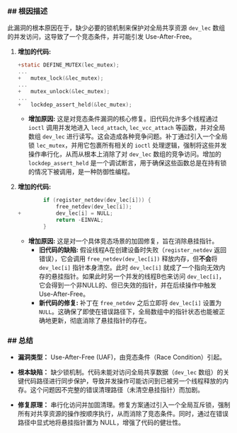 ### **## 根因描述**

此漏洞的根本原因在于，缺少必要的锁机制来保护对全局共享资源 `dev_lec` 数组的并发访问，这导致了一个竞态条件，并可能引发 Use-After-Free。

1.  **增加的代码:**
    ```c
    +static DEFINE_MUTEX(lec_mutex);
    ...
    +	mutex_lock(&lec_mutex);
    ...
    +	mutex_unlock(&lec_mutex);
    ...
    +	lockdep_assert_held(&lec_mutex);
    ```
    *   **增加原因:** 这是对竞态条件漏洞的核心修复。旧代码允许多个线程通过 `ioctl` 调用并发地进入 `lecd_attach`, `lec_vcc_attach` 等函数，并对全局数组 `dev_lec` 进行读写。这会造成各种竞争问题。补丁通过引入一个全局锁 `lec_mutex`，并用它包裹所有相关的 `ioctl` 处理逻辑，强制将这些并发操作串行化，从而从根本上消除了对 `dev_lec` 数组的竞争访问。增加的 `lockdep_assert_held` 是一个调试断言，用于确保这些函数总是在持有锁的情况下被调用，是一种防御性编程。

2.  **增加的代码:**
    ```c
    		if (register_netdev(dev_lec[i])) {
    			free_netdev(dev_lec[i]);
    +			dev_lec[i] = NULL;
    			return -EINVAL;
    		}
    ```
    *   **增加原因:** 这是对一个具体竞态场景的加固修复，旨在消除悬挂指针。
        *   **旧代码的缺陷:** 假设线程A在创建设备时失败（`register_netdev` 返回错误），它会调用 `free_netdev(dev_lec[i])` 释放内存，但**不会**将 `dev_lec[i]` 指针本身清空。此时 `dev_lec[i]` 就成了一个指向无效内存的悬挂指针。如果此时另一个并发的线程B也来访问 `dev_lec[i]`，它会得到一个非NULL的、但已失效的指针，并在后续操作中触发 Use-After-Free。
        *   **新代码的修复:** 补丁在 `free_netdev` 之后立即将 `dev_lec[i]` 设置为 `NULL`。这确保了即使在错误路径下，全局数组中的指针状态也能被正确地更新，彻底消除了悬挂指针的存在。

### **## 总结**

*   **漏洞类型：**
    Use-After-Free (UAF)，由竞态条件（Race Condition）引起。

*   **根本缺陷：**
    缺少锁机制。代码未能对访问全局共享数据（`dev_lec` 数组）的关键代码路径进行同步保护，导致并发操作可能访问到已被另一个线程释放的内存。这个问题因不完整的错误清理路径（未清空悬挂指针）而加剧。

*   **修复原理：**
    串行化访问并加固清理。修复方案通过引入一个全局互斥锁，强制所有对共享资源的操作按顺序执行，从而消除了竞态条件。同时，通过在错误路径中显式地将悬挂指针置为 NULL，增强了代码的健壮性。